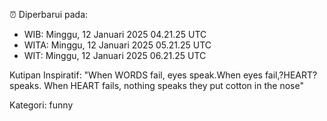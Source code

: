 ⏰ Diperbarui pada:
- WIB: Minggu, 12 Januari 2025 04.21.25 UTC
- WITA: Minggu, 12 Januari 2025 05.21.25 UTC
- WIT: Minggu, 12 Januari 2025 06.21.25 UTC

Kutipan Inspiratif:
"When WORDS fail, eyes speak.When eyes fail,?HEART? speaks. When HEART fails, nothing speaks they put cotton in the nose"


Kategori: funny

